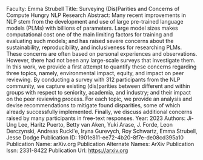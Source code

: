 Faculty: Emma Strubell
Title: Surveying (Dis)Parities and Concerns of Compute Hungry NLP Research
Abstract: Many recent improvements in NLP stem from the development and use of large pre-trained language models (PLMs) with billions of parameters. Large model sizes makes computational cost one of the main limiting factors for training and evaluating such models; and has raised severe concerns about the sustainability, reproducibility, and inclusiveness for researching PLMs. These concerns are often based on personal experiences and observations. However, there had not been any large-scale surveys that investigate them. In this work, we provide a first attempt to quantify these concerns regarding three topics, namely, environmental impact, equity, and impact on peer reviewing. By conducting a survey with 312 participants from the NLP community, we capture existing (dis)parities between different and within groups with respect to seniority, academia, and industry; and their impact on the peer reviewing process. For each topic, we provide an analysis and devise recommendations to mitigate found disparities, some of which already successfully implemented. Finally, we discuss additional concerns raised by many participants in free-text responses.
Year: 2023
Authors: Ji-Ung Lee, Haritz Puerto, Betty van Aken, Yuki Arase, J. Forde, Leon Derczynski, Andreas Ruckl'e, Iryna Gurevych, Roy Schwartz, Emma Strubell, Jesse Dodge
Publication ID: 1901e811-ee72-4b20-8f7e-de08cd395a10
Publication Name: arXiv.org
Publication Alternate Names: ArXiv
Publication Issn: 2331-8422
Publication Url: https://arxiv.org
